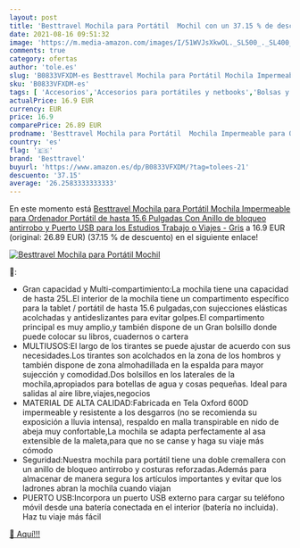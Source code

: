 ```yaml
---
layout: post
title: 'Besttravel Mochila para Portátil  Mochil con un 37.15 % de descuento'
date: 2021-08-16 09:51:32
image: 'https://m.media-amazon.com/images/I/51WVJsXkwOL._SL500_._SL400_.jpg'
comments: true
category: ofertas
author: 'tole.es'
slug: 'B0833VFXDM-es Besttravel Mochila para Portátil Mochila Impermeable para...'
sku: 'B0833VFXDM-es'
tags: [ 'Accesorios','Accesorios para portátiles y netbooks','Bolsas y fundas para portátiles y netbooks','Informática','Mochilas para portátiles y netbooks','besttravel','mochila', ]
actualPrice: 16.9 EUR
currency: EUR
price: 16.9
comparePrice: 26.89 EUR
prodname: 'Besttravel Mochila para Portátil  Mochila Impermeable para Ordenador Portátil de hasta 15.6 Pulgadas Con Anillo de bloqueo antirrobo y Puerto USB para los Estudios Trabajo o Viajes - Gris'
country: 'es'
flag: '🇪🇸'
brand: 'Besttravel'
buyurl: 'https://www.amazon.es/dp/B0833VFXDM/?tag=tolees-21'
descuento: '37.15'
average: '26.2583333333333'
---
```


En este momento está [Besttravel Mochila para Portátil  Mochila Impermeable para Ordenador Portátil de hasta 15.6 Pulgadas Con Anillo de bloqueo antirrobo y Puerto USB para los Estudios Trabajo o Viajes - Gris](https://www.amazon.es/dp/B0833VFXDM/?tag=tolees-21) a 16.9 EUR (original: 26.89 EUR) (37.15 %  de descuento) en el siguiente enlace!

[![Besttravel Mochila para Portátil  Mochil](https://m.media-amazon.com/images/I/51WVJsXkwOL._SL500_._SL400_.jpg)](https://www.amazon.es/dp/B0833VFXDM/?tag=tolees-21)

🔎:

- Gran capacidad y Multi-compartimiento:La mochila tiene una capacidad de hasta 25L.El interior de la mochila tiene un compartimento específico para la tablet / portátil de hasta 15.6 pulgadas,con sujecciones elásticas acolchadas y antideslizantes para evitar golpes.El compartimento principal es muy amplio,y también dispone de un Gran bolsillo donde puede colocar su libros, cuadernos o cartera
- MULTIUSOS:El largo de los tirantes se puede ajustar de acuerdo con sus necesidades.Los tirantes son acolchados en la zona de los hombros y también dispone de zona almohadillada en la espalda para mayor sujección y comodidad.Dos bolsillos en los laterales de la mochila,apropiados para botellas de agua y cosas pequeñas. Ideal para salidas al aire libre,viajes,negocios
- MATERIAL DE ALTA CALIDAD:Fabricada en Tela Oxford 600D impermeable y resistente a los desgarros (no se recomienda su exposición a lluvia intensa), respaldo en malla transpirable en nido de abeja muy confortable,La mochila se adapta perfectamente al asa extensible de la maleta,para que no se canse y haga su viaje más cómodo
- Seguridad:Nuestra mochila para portátil tiene una doble cremallera con un anillo de bloqueo antirrobo y costuras reforzadas.Además para almacenar de manera segura los artículos importantes y evitar que los ladrones abran la mochila cuando viajan
- PUERTO USB:Incorpora un puerto USB externo para cargar su teléfono móvil desde una batería conectada en el interior (batería no incluida). Haz tu viaje más fácil

[🛒 Aquí!!!](https://www.amazon.es/dp/B0833VFXDM/?tag=tolees-21)
